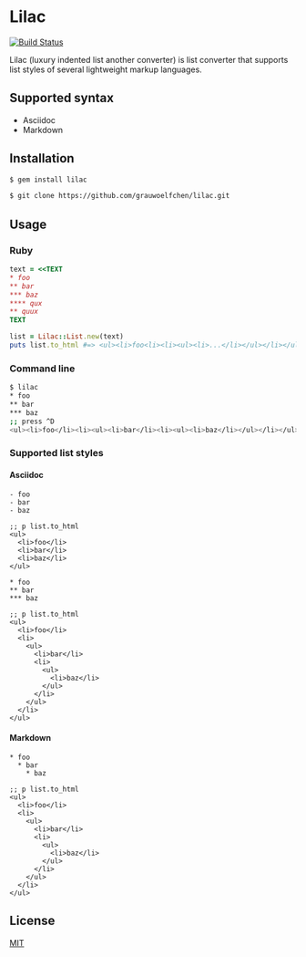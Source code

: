 # Lilac

[![Build Status](https://secure.travis-ci.org/grauwoelfchen/lilac.png)](http://travis-ci.org/grauwoelfchen/lilac)

Lilac (luxury indented list another converter) is list converter
that supports list styles of several lightweight markup languages.


## Supported syntax

* Asciidoc
* Markdown


## Installation

```sh
$ gem install lilac
```


```sh
$ git clone https://github.com/grauwoelfchen/lilac.git
```


## Usage

### Ruby

```ruby
text = <<TEXT
* foo
** bar
*** baz
**** qux
** quux
TEXT

list = Lilac::List.new(text)
puts list.to_html #=> <ul><li>foo<li><li><ul><li>...</li></ul></li></ul>
```

### Command line

```sh
$ lilac
* foo
** bar
*** baz
;; press ^D
<ul><li>foo</li><li><ul><li>bar</li><li><ul><li>baz</li></ul></li></ul></li></ul>
```

### Supported list styles

#### Asciidoc

```
- foo
- bar
- baz

;; p list.to_html
<ul>
  <li>foo</li>
  <li>bar</li>
  <li>baz</li>
</ul>
```

```
* foo
** bar
*** baz

;; p list.to_html
<ul>
  <li>foo</li>
  <li>
    <ul>
      <li>bar</li>
      <li>
        <ul>
          <li>baz</li>
        </ul>
      </li>
    </ul>
  </li>
</ul>
```

#### Markdown

```
* foo
  * bar
    * baz

;; p list.to_html
<ul>
  <li>foo</li>
  <li>
    <ul>
      <li>bar</li>
      <li>
        <ul>
          <li>baz</li>
        </ul>
      </li>
    </ul>
  </li>
</ul>
```


## License

[MIT](LICENSE.txt)

